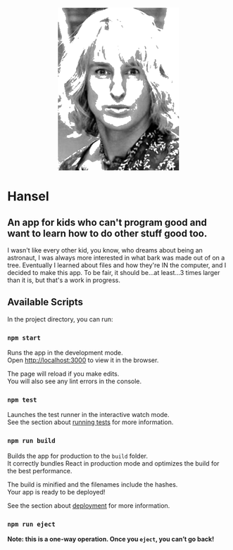 <p align="center"><img src="./public/hansel.png"></p>

# Hansel
## An app for kids who can't program good and want to learn how to do other stuff good too.

I wasn't like every other kid, you know, who dreams about being an astronaut, I was always more interested in what bark was made out of on a tree.  Eventually I learned about files and how they're IN the computer, and I decided to make this app.  To be fair, it should be...at least...3 times larger than it is, but that's a work in progress.

## Available Scripts

In the project directory, you can run:

### `npm start`

Runs the app in the development mode.<br />
Open [http://localhost:3000](http://localhost:3000) to view it in the browser.

The page will reload if you make edits.<br />
You will also see any lint errors in the console.

### `npm test`

Launches the test runner in the interactive watch mode.<br />
See the section about [running tests](https://facebook.github.io/create-react-app/docs/running-tests) for more information.

### `npm run build`

Builds the app for production to the `build` folder.<br />
It correctly bundles React in production mode and optimizes the build for the best performance.

The build is minified and the filenames include the hashes.<br />
Your app is ready to be deployed!

See the section about [deployment](https://facebook.github.io/create-react-app/docs/deployment) for more information.

### `npm run eject`

**Note: this is a one-way operation. Once you `eject`, you can’t go back!**

